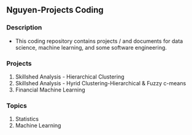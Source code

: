 ## Nguyen-Projects Coding

### Description

- This coding repository contains projects / and documents for data science, machine learning, and some software engineering.

### Projects

1. Skillshed Analysis - Hierarchical Clustering
2. Skillshed Analysis - Hyrid Clustering-Hierarchical & Fuzzy c-means
3. Financial Machine Learning

### Topics

1. Statistics
2. Machine Learning
